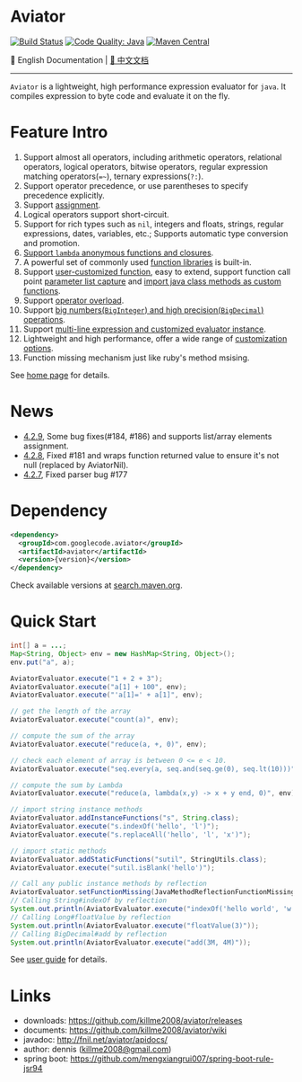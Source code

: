 # Aviator

[![Build Status](https://travis-ci.org/killme2008/aviator.svg?branch=master)](https://travis-ci.org/killme2008/aviator)
[![Code Quality: Java](https://img.shields.io/lgtm/grade/java/g/killme2008/aviator.svg?logo=lgtm&logoWidth=18)](https://lgtm.com/projects/g/killme2008/aviator/context:java)
[![Maven Central](https://img.shields.io/maven-central/v/com.googlecode.aviator/aviator.svg?label=maven%20central)](https://search.maven.org/search?q=g:com.googlecode.aviator%20AND%20aviator)

📖 English Documentation | [📖 中文文档](README.md)

----------------------------------------

`Aviator` is a lightweight, high performance expression evaluator for `java`.
It compiles expression to byte code and evaluate it on the fly.

# Feature Intro

1. Support almost all operators, including arithmetic operators, relational operators, logical operators, bitwise operators, regular expression matching operators(`=~`), ternary expressions(`?:`).
2. Support operator precedence, or use parentheses to specify precedence explicitly.
3. Support [assignment](https://github.com/killme2008/aviator/wiki/4.0-%E5%8A%9F%E8%83%BD%E8%AF%A6%E7%BB%86%E8%A7%A3%E6%9E%90#%E8%B5%8B%E5%80%BC).
4. Logical operators support short-circuit.
5. Support for rich types such as `nil`, integers and floats, strings, regular expressions, dates, variables, etc.; Supports automatic type conversion and promotion.
6. [Support `lambda` anonymous functions and closures](https://github.com/killme2008/aviator/wiki/4.0-%E5%8A%9F%E8%83%BD%E8%AF%A6%E7%BB%86%E8%A7%A3%E6%9E%90#lambda-%E5%8C%BF%E5%90%8D%E5%87%BD%E6%95%B0).
7. A powerful set of commonly used [function libraries](https://github.com/killme2008/aviator/wiki/%E5%86%85%E7%BD%AE%E5%87%BD%E6%95%B0) is built-in.
8. Support [user-customized function](https://github.com/killme2008/aviator/wiki#%E8%87%AA%E5%AE%9A%E4%B9%89%E5%87%BD%E6%95%B0), easy to extend,  support function call point [parameter list capture](https://github.com/killme2008/aviator/wiki/%E5%AE%8C%E6%95%B4%E9%80%89%E9%A1%B9%E5%88%97%E8%A1%A8%E8%AF%B4%E6%98%8E#capture_function_args) and [import java class methods as custom functions](https://github.com/killme2008/aviator/wiki#%E4%BD%BF%E7%94%A8Java%E7%B1%BB%E6%96%B9%E6%B3%95%E4%BD%9C%E4%B8%BA%E8%87%AA%E5%AE%9A%E4%B9%89%E5%87%BD%E6%95%B0).
9. Support [operator overload](https://github.com/killme2008/aviator/wiki#%E9%87%8D%E8%BD%BD%E8%BF%90%E7%AE%97%E7%AC%A6).
10. Support [big numbers(`BigInteger`) and high precision(`BigDecimal`) operations](https://github.com/killme2008/aviator/wiki#%E5%A4%A7%E6%95%B0%E8%AE%A1%E7%AE%97%E5%92%8C%E7%B2%BE%E5%BA%A6).
11. Support [multi-line expression and customized evaluator instance](https://github.com/killme2008/aviator/wiki/4.0-%E5%8A%9F%E8%83%BD%E8%AF%A6%E7%BB%86%E8%A7%A3%E6%9E%90).
12. Lightweight and high performance, offer a wide range of [customization options](https://github.com/killme2008/aviator/wiki/%E5%AE%8C%E6%95%B4%E9%80%89%E9%A1%B9%E5%88%97%E8%A1%A8%E8%AF%B4%E6%98%8E).
13. Function missing mechanism just like ruby's method msising.

See [home page](http://fnil.net/aviator) for details.

# News

* [4.2.9](https://github.com/killme2008/aviator/releases/tag/aviator-4.2.9),  Some bug fixes(#184, #186) and supports list/array elements assignment.
* [4.2.8](https://github.com/killme2008/aviator/releases/tag/aviator-4.2.8),  Fixed #181  and wraps function returned value to ensure it's not null (replaced by AviatorNil).
* [4.2.7](https://github.com/killme2008/aviator/releases/tag/aviator-4.2.7),  Fixed parser bug #177

# Dependency

```xml
<dependency>
  <groupId>com.googlecode.aviator</groupId>
  <artifactId>aviator</artifactId>
  <version>{version}</version>
</dependency>
```

Check available versions at [search.maven.org](https://search.maven.org/search?q=g:com.googlecode.aviator%20AND%20a:aviator&core=gav).

# Quick Start

```java
int[] a = ...;
Map<String, Object> env = new HashMap<String, Object>();
env.put("a", a);

AviatorEvaluator.execute("1 + 2 + 3");
AviatorEvaluator.execute("a[1] + 100", env);
AviatorEvaluator.execute("'a[1]=' + a[1]", env);

// get the length of the array
AviatorEvaluator.execute("count(a)", env);

// compute the sum of the array
AviatorEvaluator.execute("reduce(a, +, 0)", env);

// check each element of array is between 0 <= e < 10.
AviatorEvaluator.execute("seq.every(a, seq.and(seq.ge(0), seq.lt(10)))", env);

// compute the sum by Lambda
AviatorEvaluator.execute("reduce(a, lambda(x,y) -> x + y end, 0)", env);

// import string instance methods
AviatorEvaluator.addInstanceFunctions("s", String.class);
AviatorEvaluator.execute("s.indexOf('hello', 'l')");
AviatorEvaluator.execute("s.replaceAll('hello', 'l', 'x')");

// import static methods
AviatorEvaluator.addStaticFunctions("sutil", StringUtils.class);
AviatorEvaluator.execute("sutil.isBlank('hello')");

// Call any public instance methods by reflection
AviatorEvaluator.setFunctionMissing(JavaMethodReflectionFunctionMissing.getInstance());
// Calling String#indexOf by reflection
System.out.println(AviatorEvaluator.execute("indexOf('hello world', 'w')"));
// Calling Long#floatValue by reflection
System.out.println(AviatorEvaluator.execute("floatValue(3)"));
// Calling BigDecimal#add by reflection
System.out.println(AviatorEvaluator.execute("add(3M, 4M)"));
```

See [user guide](https://www.yuque.com/boyan-avfmj/aviatorscript) for details.


# Links

* downloads: <https://github.com/killme2008/aviator/releases>
* documents: <https://github.com/killme2008/aviator/wiki>
* javadoc: <http://fnil.net/aviator/apidocs/>
* author:  dennis (killme2008@gmail.com)
* spring boot: <https://github.com/mengxiangrui007/spring-boot-rule-jsr94>
